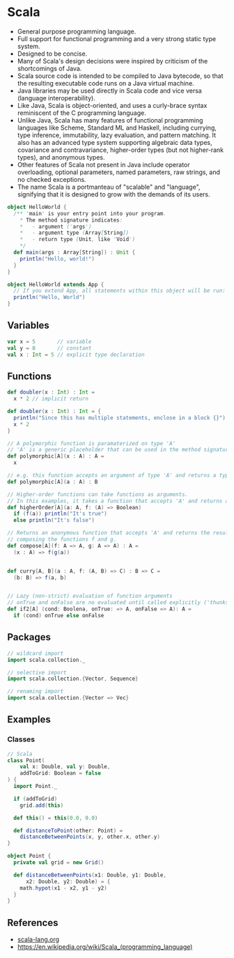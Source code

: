 # Scala

-   General purpose programming language.
-   Full support for functional programming and a very strong static type system.
-   Designed to be concise.
-   Many of Scala's design decisions were inspired by criticism of the shortcomings of Java.
-   Scala source code is intended to be compiled to Java bytecode, so that the resulting executable code runs on a Java virtual machine.
-   Java libraries may be used directly in Scala code and vice versa (language interoperability).
-   Like Java, Scala is object-oriented, and uses a curly-brace syntax reminiscent of the C programming language.
-   Unlike Java, Scala has many features of functional programming languages like Scheme, Standard ML and Haskell, including currying, type inference, immutability, lazy evaluation, and pattern matching. It also has an advanced type system supporting algebraic data types, covariance and contravariance, higher-order types (but not higher-rank types), and anonymous types.
-   Other features of Scala not present in Java include operator overloading, optional parameters, named parameters, raw strings, and no checked exceptions.
-   The name Scala is a portmanteau of "scalable" and "language", signifying that it is designed to grow with the demands of its users.

```scala
object HelloWorld {
  /** 'main' is your entry point into your program.
    * The method signature indicates:
    *   - argument ('args')
    *   - argument type (Array[String])
    *   - return type (Unit, like 'Void')
    */
  def main(args : Array[String]) : Unit {
    println("Hello, world!")
  }
}

object HelloWorld extends App {
  // If you extend App, all statements within this object will be run:
  println("Hello, World")
}
```

## Variables

```scala
var x = 5       // variable
val y = 8       // constant
val x : Int = 5 // explicit type declaration
```

## Functions

```scala
def doubler(x : Int) : Int =
  x * 2 // implicit return

def doubler(x : Int) : Int = {
  println("Since this has multiple statements, enclose in a block {}")
  x * 2
}

// A polymorphic function is paramaterized on type 'A'
// 'A' is a generic placeholder that can be used in the method signature.
def polymorphic[A](x : A) : A =
  x

// e.g. this function accepts an argument of type 'A' and returns a type 'B'
def polymorphic[A](a : A) : B

// Higher-order functions can take functions as arguments.
// In this examples, it takes a function that accepts 'A' and returns a boolean
def higherOrder[A](a: A, f: (A) => Boolean)
  if (f(a)) println("It's true")
  else println("It's false")

// Returns an anonymous function that accepts 'A' and returns the result of
// composing the functions f and g.
def compose[A](f: A => A, g: A => A) : A =
  (x : A) => f(g(a))


def curry[A, B](a : A, f: (A, B) => C) : B => C =
  (b: B) => f(a, b)


// Lazy (non-strict) evaluation of function arguments
// onTrue and onFalse are no evaluated until called explicitly ('thunks')
def if2[A] (cond: Boolena, onTrue: => A, onFalse => A): A =
  if (cond) onTrue else onFalse
```

## Packages

```scala
// wildcard import
import scala.collection._

// selective import
import scala.collection.{Vector, Sequence}

// renaming import
import scala.collection.{Vector => Vec}
```

## Examples

### Classes

```scala
// Scala
class Point(
    val x: Double, val y: Double,
    addToGrid: Boolean = false
) {
  import Point._

  if (addToGrid)
    grid.add(this)

  def this() = this(0.0, 0.0)

  def distanceToPoint(other: Point) =
    distanceBetweenPoints(x, y, other.x, other.y)
}

object Point {
  private val grid = new Grid()

  def distanceBetweenPoints(x1: Double, y1: Double,
      x2: Double, y2: Double) = {
    math.hypot(x1 - x2, y1 - y2)
  }
}
```

## References

-   [scala-lang.org](http://www.scala-lang.org)
-   <https://en.wikipedia.org/wiki/Scala_(programming_language)>
